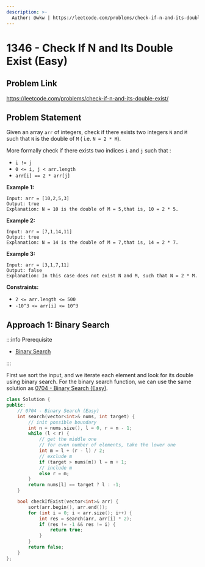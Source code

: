 ```yaml
---
description: >-
  Author: @wkw | https://leetcode.com/problems/check-if-n-and-its-double-exist/
---
```


# 1346 - Check If N and Its Double Exist (Easy)

## Problem Link

https://leetcode.com/problems/check-if-n-and-its-double-exist/

## Problem Statement

Given an array `arr` of integers, check if there exists two integers `N` and `M` such that `N` is the double of `M` ( i.e. `N = 2 * M`).

More formally check if there exists two indices `i` and `j` such that :

- `i != j`
- `0 <= i, j < arr.length`
- `arr[i] == 2 * arr[j]`

**Example 1:**

```
Input: arr = [10,2,5,3]
Output: true
Explanation: N = 10 is the double of M = 5,that is, 10 = 2 * 5.
```

**Example 2:**

```
Input: arr = [7,1,14,11]
Output: true
Explanation: N = 14 is the double of M = 7,that is, 14 = 2 * 7.
```

**Example 3:**

```
Input: arr = [3,1,7,11]
Output: false
Explanation: In this case does not exist N and M, such that N = 2 * M.
```

**Constraints:**

- `2 <= arr.length <= 500`
- `-10^3 <= arr[i] <= 10^3`

## Approach 1: Binary Search

:::info Prerequisite

- [Binary Search](../../tutorials/basic-topics/binary-search)

:::

First we sort the input, and we iterate each element and look for its double using binary search. For the binary search function, we can use the same solution as [0704 - Binary Search (Easy)](../0700-0799/binary-search-easy).

<SolutionAuthor name="@wkw"/>

```cpp
class Solution {
public:
    // 0704 - Binary Search (Easy)
    int search(vector<int>& nums, int target) {
        // init possible boundary
        int n = nums.size(), l = 0, r = n - 1;
        while (l < r) {
            // get the middle one
            // for even number of elements, take the lower one
            int m = l + (r - l) / 2;
            // exclude m
            if (target > nums[m]) l = m + 1;
            // include m
            else r = m;
        }
        return nums[l] == target ? l : -1;
    }

    bool checkIfExist(vector<int>& arr) {
        sort(arr.begin(), arr.end());
        for (int i = 0; i < arr.size(); i++) {
            int res = search(arr, arr[i] * 2);
            if (res != -1 && res != i) {
                return true;
            }
        }
        return false;
    }
};
```
